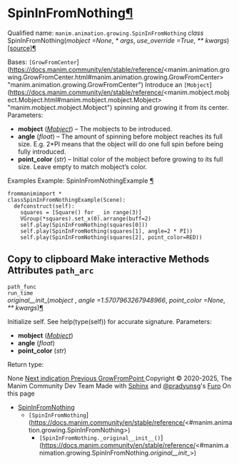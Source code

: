 # SpinInFromNothing[¶](https://docs.manim.community/en/stable/reference/<#spininfromnothing> "Link to this heading")
Qualified name: `manim.animation.growing.SpinInFromNothing`
_class_ SpinInFromNothing(_mobject =None_, _* args_, _use_override =True_, _** kwargs_)[[source]](https://docs.manim.community/en/stable/reference/<../_modules/manim/animation/growing.html#SpinInFromNothing>)[¶](https://docs.manim.community/en/stable/reference/<#manim.animation.growing.SpinInFromNothing> "Link to this definition")
    
Bases: `[GrowFromCenter`](https://docs.manim.community/en/stable/reference/<manim.animation.growing.GrowFromCenter.html#manim.animation.growing.GrowFromCenter> "manim.animation.growing.GrowFromCenter")
Introduce an `[Mobject`](https://docs.manim.community/en/stable/reference/<manim.mobject.mobject.Mobject.html#manim.mobject.mobject.Mobject> "manim.mobject.mobject.Mobject") spinning and growing it from its center.
Parameters:
    
  * **mobject** ([_Mobject_](https://docs.manim.community/en/stable/reference/<manim.mobject.mobject.Mobject.html#manim.mobject.mobject.Mobject> "manim.mobject.mobject.Mobject")) – The mobjects to be introduced.
  * **angle** (_float_) – The amount of spinning before mobject reaches its full size. E.g. 2*PI means that the object will do one full spin before being fully introduced.
  * **point_color** (_str_) – Initial color of the mobject before growing to its full size. Leave empty to match mobject’s color.


Examples
Example: SpinInFromNothingExample [¶](https://docs.manim.community/en/stable/reference/<#spininfromnothingexample>)
```
frommanimimport *
classSpinInFromNothingExample(Scene):
  defconstruct(self):
    squares = [Square() for _ in range(3)]
    VGroup(*squares).set_x(0).arrange(buff=2)
    self.play(SpinInFromNothing(squares[0]))
    self.play(SpinInFromNothing(squares[1], angle=2 * PI))
    self.play(SpinInFromNothing(squares[2], point_color=RED))

```
Copy to clipboard
Make interactive
Methods
Attributes
`path_arc`  
---  
`path_func`  
`run_time`  
_original__init__(_mobject_ , _angle =1.5707963267948966_, _point_color =None_, _** kwargs_)[¶](https://docs.manim.community/en/stable/reference/<#manim.animation.growing.SpinInFromNothing._original__init__> "Link to this definition")
    
Initialize self. See help(type(self)) for accurate signature.
Parameters:
    
  * **mobject** ([_Mobject_](https://docs.manim.community/en/stable/reference/<manim.mobject.mobject.Mobject.html#manim.mobject.mobject.Mobject> "manim.mobject.mobject.Mobject"))
  * **angle** (_float_)
  * **point_color** (_str_)


Return type:
    
None
[ Next indication ](https://docs.manim.community/en/stable/reference/<manim.animation.indication.html>) [ Previous GrowFromPoint ](https://docs.manim.community/en/stable/reference/<manim.animation.growing.GrowFromPoint.html>)
Copyright © 2020-2025, The Manim Community Dev Team 
Made with [Sphinx](https://docs.manim.community/en/stable/reference/<https:/www.sphinx-doc.org/>) and [@pradyunsg](https://docs.manim.community/en/stable/reference/<https:/pradyunsg.me>)'s [Furo](https://docs.manim.community/en/stable/reference/<https:/github.com/pradyunsg/furo>)
On this page 
  * [SpinInFromNothing](https://docs.manim.community/en/stable/reference/<#>)
    * `[SpinInFromNothing`](https://docs.manim.community/en/stable/reference/<#manim.animation.growing.SpinInFromNothing>)
      * `[SpinInFromNothing._original__init__()`](https://docs.manim.community/en/stable/reference/<#manim.animation.growing.SpinInFromNothing._original__init__>)


